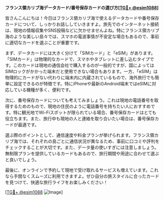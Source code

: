 **フランス領カリブ海データカード/番号保存カードの選び方[[TG💪+ @esim1088](https://t.me/s/esim1088)]**

皆さんこんにちは！今日はフランス領カリブ海で使えるデータカードや番号保存カードについて、しっかりお話ししていきますよ。旅先でのインターネット接続は、現地の情報収集やSNS投稿などに欠かせませんよね。特にフランス領カリブ海のような美しい島々では、スマホの電波事情が不安定な場合もあるので、事前に適切なカードを選ぶことが重要です。

まず、データカードには大きく分けて「SIMカード」と「eSIM」があります。「SIMカード」は物理的なカードで、スマホやタブレットに差し込むタイプです。このカードは現地の通信会社で購入するのが一般的ですが、国によってはSIMロックがかかった端末だと使用できない場合もあります。一方、「eSIM」は物理的にカードがない代わりに端末内に内蔵されているもので、海外旅行でも簡単に設定できるのが特徴です。特にiPhoneや最新のAndroid端末ではeSIMに対応している機種が多く、便利です。

次に、番号保存カードについても考えてみましょう。これは現地の電話番号を取得するためのもので、現地の住民のように電話番号を持ちたい人におすすめです。特に観光地でWi-Fiスポットが限られている場合、番号保存カードはとても役立ちます。また、旅行中も現地の人と連絡を取り合いたい場合は、番号保存カードが最適です。

選ぶ際のポイントとして、通信速度や料金プランが挙げられます。フランス領カリブ海では、それぞれの島ごとに通信状況が異なるため、事前に口コミや評判をチェックすることが大切です。また、データ量の使いすぎには注意しましょう。無制限プランを提供しているカードもあるので、旅行期間や用途に合わせて選ぶと良いでしょう。

最後に、オンラインで予約して現地で受け取れるサービスも増えています。これなら手間なくスムーズに利用できますよ。ぜひ自分の旅スタイルに合ったカードを見つけて、快適な旅行ライフをお楽しみください！

[[TG💪+ @esim1088](https://t.me/s/esim1088) ![Image](https://i.postimg.cc/Y0z9fWf4/image.png)]